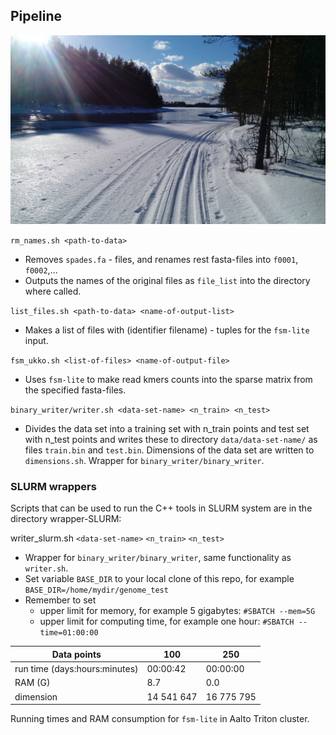 ## Pipeline
![](Lentua.jpg)


`rm_names.sh <path-to-data> `
  - Removes `spades.fa` - files, and renames rest fasta-files into `f0001`, `f0002`,...
  - Outputs the names of the original files as `file_list` into the directory where called.

`list_files.sh <path-to-data> <name-of-output-list>`
  - Makes a list of files with (identifier filename) - tuples for the `fsm-lite` input.  

`fsm_ukko.sh <list-of-files> <name-of-output-file>`
  - Uses `fsm-lite` to make read kmers counts into the sparse matrix from the specified fasta-files.

`binary_writer/writer.sh <data-set-name> <n_train> <n_test>`
  - Divides the data set into a training set with n_train points and test set with n_test points and writes these to directory `data/data-set-name/` as files `train.bin` and `test.bin`. Dimensions of the data set are written to `dimensions.sh`. Wrapper for `binary_writer/binary_writer`.

### SLURM wrappers

Scripts that can be used to run the C++ tools in SLURM system are in the directory wrapper-SLURM:

writer_slurm.sh `<data-set-name>` `<n_train>` `<n_test>`
 - Wrapper for `binary_writer/binary_writer`, same functionality as `writer.sh`.
 - Set variable `BASE_DIR` to your local clone of this repo, for example `BASE_DIR=/home/mydir/genome_test`
 - Remember to set
    - upper limit for memory, for example 5 gigabytes: `#SBATCH --mem=5G`
    - upper limit for computing time, for example one hour: `#SBATCH --time=01:00:00`

| Data points                  | 100          | 250        |
|------------------------------| ------------ | ---------- |  
| run time (days:hours:minutes)| 00:00:42     | 00:00:00   |
| RAM (G)                      | 8.7          | 0.0        |
| dimension                    | 14 541 647   | 16 775 795 |
Running times and RAM consumption for `fsm-lite` in Aalto Triton cluster.
